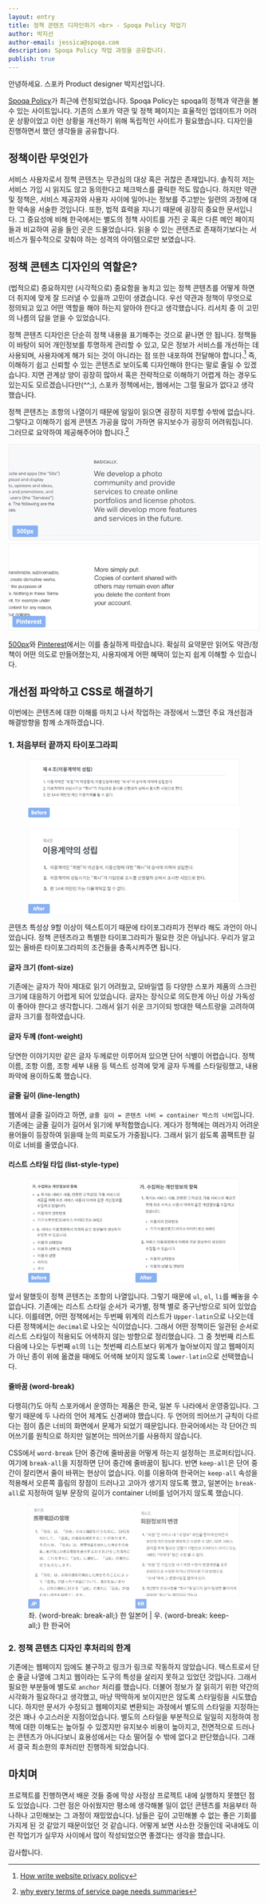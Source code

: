 ```yaml
---
layout: entry
title: 정책 콘텐츠 디자인하기 <br> - Spoqa Policy 작업기
author: 박지선
author-email: jessica@spoqa.com
description: Spoqa Policy 작업 과정을 공유합니다.
publish: true
---
```


안녕하세요. 스포카 Product designer 박지선입니다.

[Spoqa Policy](http://terms.spoqa.com)가 최근에 런칭되었습니다. Spoqa Policy는 spoqa의 정책과 약관을 볼 수 있는 사이트입니다. 기존의 스포카 약관 및 정책 페이지는 효율적인 업데이트가 어려운 상황이었고 이런 상황을 개선하기 위해 독립적인 사이트가 필요했습니다. 디자인을 진행하면서 했던 생각들을 공유합니다.


## 정책이란 무엇인가

서비스 사용자로서 정책 콘텐츠는 무관심의 대상 혹은 귀찮은 존재입니다. 솔직히 저는 서비스 가입 시 읽지도 않고 동의한다고 체크박스를 클릭한 적도 많습니다. 하지만 약관 및 정책은, 서비스 제공자와 사용자 사이에 일어나는 정보를 주고받는 일련의 과정에 대한 약속을 서술한 것입니다. 또한, 법적 효력을 지니기 때문에 굉장히 중요한 문서입니다. 그 중요성에 비해 한국에서는 별도의 정책 사이트를 가진 곳 혹은 다른 메인 페이지들과 비교하여 공을 들인 곳은 드물었습니다. 읽을 수 있는 콘텐츠로 존재하기보다는 서비스가 필수적으로 갖춰야 하는 성격의 아이템으로만 보였습니다.


## 정책 콘텐츠 디자인의 역할은?

(법적으로) 중요하지만 (시각적으로) 중요함을 놓치고 있는 정책 콘텐츠를 어떻게 하면 더 취지에 맞게 잘 드러낼 수 있을까 고민이 생겼습니다. 우선 약관과 정책이 무엇으로 정의되고 있고 어떤 역할을 해야 하는지 알아야 한다고 생각했습니다. 리서치 중 이 고민의 나름의 답을 얻을 수 있었습니다.

정책 콘텐츠 디자인은 단순히 정책 내용을 표기해주는 것으로 끝나면 안 됩니다. 정책들이 바탕이 되어 개인정보를 투명하게 관리할 수 있고, 모은 정보가 서비스를 개선하는 데 사용되며, 사용자에게 해가 되는 것이 아니라는 점 또한 내포하여 전달해야 합니다.[^1] 즉, 이해하기 쉽고 신뢰할 수 있는 콘텐츠로 보이도록 디자인해야 한다는 말로 줄일 수 있겠습니다. 지면 관계상 양이 굉장히 많아서 혹은 전략적으로 이해하기 어렵게 하는 경우도 있는지도 모르겠습니다만(^^;), 스포카 정책에서는, 웹에서는 그럴 필요가 없다고 생각했습니다.

정책 콘텐츠는 조항의 나열이기 때문에 일일이 읽으면 굉장히 지루할 수밖에 없습니다. 그렇다고 이해하기 쉽게 콘텐츠 가공을 많이 가하면 유지보수가 굉장히 어려워집니다. 그러므로 요약하여 제공해주어야 합니다.[^2]

![](/images/2017-02-01/ex_summary.png)

[500px](https://about.500px.com/terms/)와 [Pinterest](https://about.pinterest.com/en/terms-service)에서는 이를 충실하게 따랐습니다. 확실히 요약문만 읽어도 약관/정책이 어떤 의도로 만들어졌는지, 사용자에게 어떤 혜택이 있는지 쉽게 이해할 수 있습니다.



## 개선점 파악하고 CSS로 해결하기

이번에는 콘텐츠에 대한 이해를 마치고 나서 작업하는 과정에서 느꼈던 주요 개선점과 해결방향을 함께 소개하겠습니다.

### 1. 처음부터 끝까지 타이포그라피

<figure>
  <img src="/images/2017-02-01/overall_typo.png"
     style="margin-right:auto; margin-left:auto;" />
</figure>

콘텐츠 특성상 9할 이상이 텍스트이기 때문에 타이포그라피가 전부라 해도 과언이 아니었습니다. 정책 콘텐츠라고 특별한 타이포그라피가 필요한 것은 아닙니다. 우리가 알고 있는 올바른 타이포그라피의 조건들을 충족시켜주면 됩니다.


#### 글자 크기 (font-size)

기존에는 글자가 작아 제대로 읽기 어려웠고, 모바일앱 등 다양한 스포카 제품의 스크린 크기에 대응하기 어렵게 되어 있었습니다. 글자는 장식으로 의도한게 아닌 이상 가독성이 좋아야 한다고 생각합니다. 그래서 읽기 쉬운 크기이되 방대한 텍스트량을 고려하여 글자 크기를 정하였습니다.

#### 글자 두께 (font-weight)

당연한 이야기지만 같은 글자 두께로만 이루어져 있으면 단어 식별이 어렵습니다. 정책 이름, 조항 이름, 조항 세부 내용 등 텍스트 성격에 맞게 글자 두께를 스타일링했고, 내용 파악에 용이하도록 했습니다.

#### 글줄 길이 (line-length)

웹에서 글줄 길이라고 하면, `글줄 길이 = 콘텐츠 너비 = container 박스의 너비`입니다. 기존에는 글줄 길이가 길어서 읽기에 부적합했습니다. 게다가 정책에는 여러가지 어려운 용어들이 등장하여 읽을때 눈의 피로도가 가중됩니다. 그래서 읽기 쉽도록 콤팩트한 길이로 너비를 줄였습니다.


#### 리스트 스타일 타입 (list-style-type)

<figure>
  <img src="/images/2017-02-01/list.png"
     style="margin-right:auto; margin-left:auto;" />
</figure>

앞서 말했듯이 정책 콘텐츠는 조항의 나열입니다. 그렇기 때문에 `ul`, `ol`, `li`를 빼놓을 수 없습니다.
기존에는 리스트 스타일 순서가 국가별, 정책 별로 중구난방으로 되어 있었습니다. 이를테면, 어떤 정책에서는 두번째 위계의 리스트가 `Upper-latin`으로 나오는데 다른 정책에서는 `decimal`로 나오는 식이었습니다. 그래서 어떤 정책이든 일관된 순서로 리스트 스타일이 적용되도 어색하지 않는 방향으로 정리했습니다. 그 중 첫번째 리스트 다음에 나오는 두번째 `ol`의 `li`는 첫번째 리스트보다 위계가 높아보이지 않고 웹페이지가 아닌 종이 위에 옮겼을 때에도 어색해 보이지 않도록 `lower-latin`으로 선택했습니다.


#### 줄바꿈 (word-break)

다행히(?)도 아직 스포카에서 운영하는 제품은 한국, 일본 두 나라에서 운영중입니다. 그렇기 때문에 두 나라의 언어 체계도 신경써야 했습니다. 두 언어의 띄어쓰기 규칙이 다르다는 점이 좁은 너비의 화면에서 문제가 되었기 때문입니다. 한국어에서는 각 단어간 띄어쓰기를 원칙으로 하지만 일본어는 띄어쓰기를 사용하지 않습니다.

CSS에서 `word-break` 단어 중간에 줄바꿈을 어떻게 하는지 설정하는 프로퍼티입니다. 여기에 `break-all`을 지정하면 단어 중간에 줄바꿈이 됩니다. 반면 `keep-all`은 단어 중간이 잘리면서 줄이 바뀌는 현상이 없습니다. 이를 이용하여 한국어는 `keep-all` 속성을 적용해서 오른쪽 흘림의 장점이 드러나고 고아가 생기지 않도록 했고, 일본어는 `break-all`로 지정하여 일부 문장의 길이가 container 너비를 넘어가지 않도록 했습니다.

<figure>
  <img src="/images/2017-02-01/word-break.png"
     style="margin-right:auto; margin-left:auto;" />
  <figcaption>
    좌. {word-break: break-all;} 한 일본어 | 우. {word-break: keep-all;} 한 한국어
  </figcaption>
</figure>

### 2. 정책 콘텐츠 디자인 후처리의 한계

기존에는 웹페이지 임에도 불구하고 링크가 링크로 작동하지 않았습니다. 텍스트로서 단순 줄글 나열에 그치고 웹이라는 도구의 특성을 살리지 못하고 있었던 것입니다. 그래서 필요한 부분들에 별도로 `anchor` 처리를 했습니다. 더불어 정보가 잘 읽히기 위한 약간의 시각화가 필요하다고 생각했고, 마냥 딱딱하게 보이지만은 않도록 스타일링을 시도했습니다. 하지만 문서가 수정되고 웹페이지로 변환되는 과정에서 별도의 스타일을 지정하는 것은 꽤나 수고스러운 지점이었습니다. 별도의 스타일을 부분적으로 일일히 지정하여 정책에 대한 이해도는 높아질 수 있겠지만 유지보수 비용이 높아지고, 전면적으로 드러나는 콘텐츠가 아니다보니 효용성에서는 다소 떨어질 수 밖에 없다고 판단했습니다. 그래서 결국 최소한의 후처리만 진행하게 되었습니다.


## 마치며

프로젝트를 진행하면서 배운 것들 중에 막상 사정상 프로젝트 내에 실행하지 못했던 점도 있었습니다. 그런 점은 아쉬웠지만 평소에 생각해볼 일이 없던 콘텐츠를 처음부터 하나하나 고민해보는 그 과정이 재밌었습니다. 남들은 깊이 고민해볼 수 없는 좋은 기회를 가지게 된 것 같았기 때문이었던 것 같습니다. 어떻게 보면 사소한 것들인데 국내에도 이런 작업기가 실무자 사이에서 많이 작성되었으면 좋겠다는 생각을 했습니다.

감사합니다.



  [^1]: [How write website privacy policy](http://www.opentracker.net/article/how-write-website-privacy-policy)
  [^2]: [why every terms of service page needs summaries](http://uxmovement.com/content/why-every-terms-of-service-page-needs-summaries)

